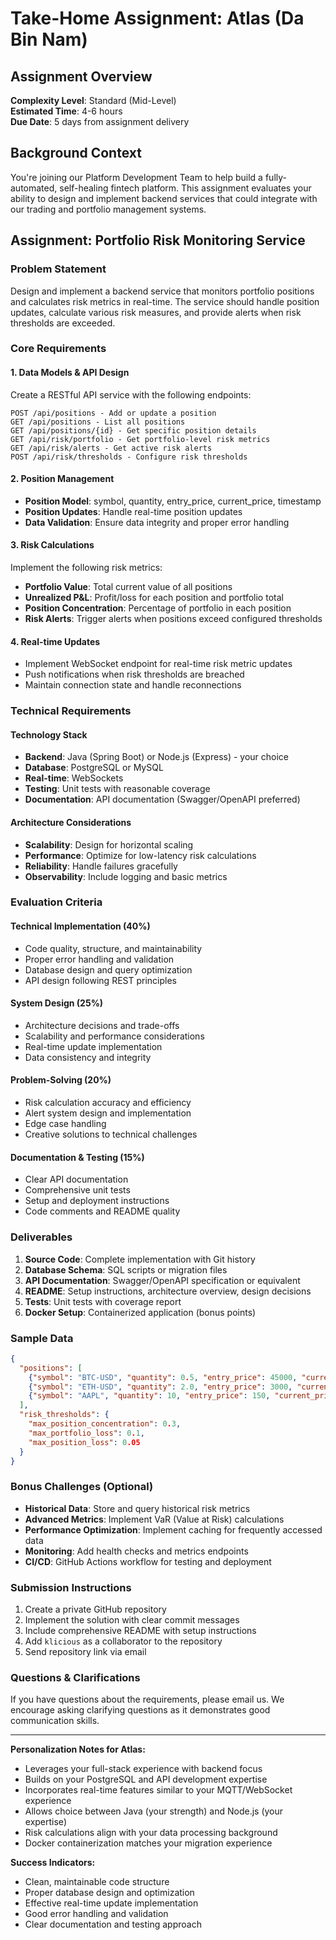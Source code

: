 # Take-Home Assignment: Atlas (Da Bin Nam)

## Assignment Overview
**Complexity Level**: Standard (Mid-Level)  
**Estimated Time**: 4-6 hours  
**Due Date**: 5 days from assignment delivery  

## Background Context
You're joining our Platform Development Team to help build a fully-automated, self-healing fintech platform. This assignment evaluates your ability to design and implement backend services that could integrate with our trading and portfolio management systems.

## Assignment: Portfolio Risk Monitoring Service

### Problem Statement
Design and implement a backend service that monitors portfolio positions and calculates risk metrics in real-time. The service should handle position updates, calculate various risk measures, and provide alerts when risk thresholds are exceeded.

### Core Requirements

#### 1. Data Models & API Design
Create a RESTful API service with the following endpoints:

```
POST /api/positions - Add or update a position
GET /api/positions - List all positions
GET /api/positions/{id} - Get specific position details
GET /api/risk/portfolio - Get portfolio-level risk metrics
GET /api/risk/alerts - Get active risk alerts
POST /api/risk/thresholds - Configure risk thresholds
```

#### 2. Position Management
- **Position Model**: symbol, quantity, entry_price, current_price, timestamp
- **Position Updates**: Handle real-time position updates
- **Data Validation**: Ensure data integrity and proper error handling

#### 3. Risk Calculations
Implement the following risk metrics:
- **Portfolio Value**: Total current value of all positions
- **Unrealized P&L**: Profit/loss for each position and portfolio total
- **Position Concentration**: Percentage of portfolio in each position
- **Risk Alerts**: Trigger alerts when positions exceed configured thresholds

#### 4. Real-time Updates
- Implement WebSocket endpoint for real-time risk metric updates
- Push notifications when risk thresholds are breached
- Maintain connection state and handle reconnections

### Technical Requirements

#### Technology Stack
- **Backend**: Java (Spring Boot) or Node.js (Express) - your choice
- **Database**: PostgreSQL or MySQL
- **Real-time**: WebSockets
- **Testing**: Unit tests with reasonable coverage
- **Documentation**: API documentation (Swagger/OpenAPI preferred)

#### Architecture Considerations
- **Scalability**: Design for horizontal scaling
- **Performance**: Optimize for low-latency risk calculations
- **Reliability**: Handle failures gracefully
- **Observability**: Include logging and basic metrics

### Evaluation Criteria

#### Technical Implementation (40%)
- Code quality, structure, and maintainability
- Proper error handling and validation
- Database design and query optimization
- API design following REST principles

#### System Design (25%)
- Architecture decisions and trade-offs
- Scalability and performance considerations
- Real-time update implementation
- Data consistency and integrity

#### Problem-Solving (20%)
- Risk calculation accuracy and efficiency
- Alert system design and implementation
- Edge case handling
- Creative solutions to technical challenges

#### Documentation & Testing (15%)
- Clear API documentation
- Comprehensive unit tests
- Setup and deployment instructions
- Code comments and README quality

### Deliverables

1. **Source Code**: Complete implementation with Git history
2. **Database Schema**: SQL scripts or migration files
3. **API Documentation**: Swagger/OpenAPI specification or equivalent
4. **README**: Setup instructions, architecture overview, design decisions
5. **Tests**: Unit tests with coverage report
6. **Docker Setup**: Containerized application (bonus points)

### Sample Data
```json
{
  "positions": [
    {"symbol": "BTC-USD", "quantity": 0.5, "entry_price": 45000, "current_price": 47000},
    {"symbol": "ETH-USD", "quantity": 2.0, "entry_price": 3000, "current_price": 3200},
    {"symbol": "AAPL", "quantity": 10, "entry_price": 150, "current_price": 155}
  ],
  "risk_thresholds": {
    "max_position_concentration": 0.3,
    "max_portfolio_loss": 0.1,
    "max_position_loss": 0.05
  }
}
```

### Bonus Challenges (Optional)
- **Historical Data**: Store and query historical risk metrics
- **Advanced Metrics**: Implement VaR (Value at Risk) calculations
- **Performance Optimization**: Implement caching for frequently accessed data
- **Monitoring**: Add health checks and metrics endpoints
- **CI/CD**: GitHub Actions workflow for testing and deployment

### Submission Instructions
1. Create a private GitHub repository
2. Implement the solution with clear commit messages
3. Include comprehensive README with setup instructions
4. Add `klicious` as a collaborator to the repository
5. Send repository link via email

### Questions & Clarifications
If you have questions about the requirements, please email us. We encourage asking clarifying questions as it demonstrates good communication skills.

---

**Personalization Notes for Atlas:**
- Leverages your full-stack experience with backend focus
- Builds on your PostgreSQL and API development expertise
- Incorporates real-time features similar to your MQTT/WebSocket experience
- Allows choice between Java (your strength) and Node.js (your expertise)
- Risk calculations align with your data processing background
- Docker containerization matches your migration experience

**Success Indicators:**
- Clean, maintainable code structure
- Proper database design and optimization
- Effective real-time update implementation
- Good error handling and validation
- Clear documentation and testing approach